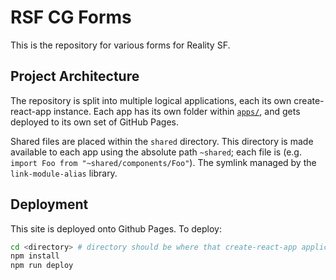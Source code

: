 # RSF CG Forms

This is the repository for various forms for Reality SF.

## Project Architecture

The repository is split into multiple logical applications, each its own create-react-app instance. Each app has its own folder within [`apps/`](apps/), and gets deployed to its own set of GitHub Pages.

Shared files are placed within the `shared` directory. This directory is made available to each app using the absolute path `~shared`; each file is (e.g. `import Foo from "~shared/components/Foo"`). The symlink managed by the `link-module-alias` library.

## Deployment

This site is deployed onto Github Pages. To deploy:

```bash
cd <directory> # directory should be where that create-react-app application lives.
npm install
npm run deploy
```

